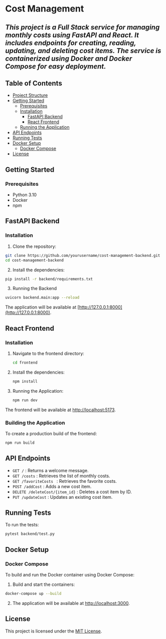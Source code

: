 # Cost Management 
## _This project is a Full Stack service for managing monthly costs using FastAPI and React. It includes endpoints for creating, reading, updating, and deleting cost items. The service is containerized using Docker and Docker Compose for easy deployment._


## Table of Contents

 - [Project Structure](https://github.com/Raz4546/cost-manager-python/blob/main/README.md#project-structure)
 - [Getting Started](https://github.com/Raz4546/cost-manager-python/blob/main/README.md#getting-started)
    - [Prerequisites](https://github.com/Raz4546/cost-manager-python?tab=readme-ov-file#prerequisites)
    - [Installation](https://github.com/Raz4546/cost-manager-python?tab=readme-ov-file#installation)
      - [FastAPI Backend](https://github.com/Raz4546/cost-manager-python?tab=readme-ov-file#fastapi-backend)
      - [React Frontend](https://github.com/Raz4546/cost-manager-python?tab=readme-ov-file#react-frontend)
    - [Running the Application](https://github.com/Raz4546/cost-manager-python?tab=readme-ov-file#running-the-application)
- [API Endpoints](https://github.com/Raz4546/cost-manager-python?tab=readme-ov-file#api-endpoints)
- [Running Tests](https://github.com/Raz4546/cost-manager-python?tab=readme-ov-file#running-tests)
- [Docker Setup](https://github.com/Raz4546/cost-manager-python?tab=readme-ov-file#docker-setup)
    - [Docker Compose](https://github.com/Raz4546/cost-manager-python?tab=readme-ov-file#docker-compose)
- [License](https://github.com/Raz4546/cost-manager-python?tab=readme-ov-file#license)

## Getting Started
### Prerequisites

- Python 3.10
- Docker
- npm
  
## FastAPI Backend
### Installation

1) Clone the repository:

```sh
git clone https://github.com/yourusername/cost-management-backend.git
cd cost-management-backend
```

2) Install the dependencies:

```sh
pip install -r backend/requirements.txt
```
3) Running the Backend

```sh
uvicorn backend.main:app --reload
```
The application will be available at [http://127.0.0.1:8000](http://127.0.0.1:8000).

## React Frontend
### Installation
1) Navigate to the frontend directory:
   ```sh
   cd frontend
   ```
2) Install the dependencies:
   ```sh
   npm install
   ```
3) Running the Application:
   ```sh
   npm run dev
   ```
The frontend will be available at [http://localhost:5173](http://localhost:5173).

### Building the Application
To create a production build of the frontend:
   ```sh
   npm run build
   ```

## API Endpoints

* `GET /` : Returns a welcome message.
* `GET /costs` : Retrieves the list of monthly costs.
* `GET /favoriteCosts ` : Retrieves the favorite costs.
* `POST /addCost` : Adds a new cost item.
* `DELETE /deleteCost/{item_id}` : Deletes a cost item by ID.
* `PUT /updateCost` : Updates an existing cost item.

## Running Tests
To run the tests:

```sh
pytest backend/test.py
```

## Docker Setup
### Docker Compose

To build and run the Docker container using Docker Compose:
1) Build and start the containers:
```sh
docker-compose up --build
```
2) The application will be available at [http://localhost:3000](http://localhost:3000).
 ## License

This project is licensed under the [MIT License](LICENSE).
